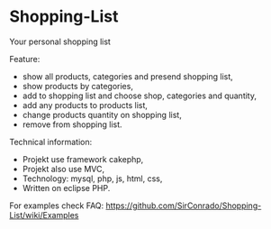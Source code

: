 # Shopping-List
Your personal shopping list

Feature:
- show all products, categories and presend shopping list,
- show products by categories,
- add to shopping list and choose shop, categories and quantity,
- add any products to products list,
- change products quantity on shopping list,
- remove from shopping list.

Technical information:
- Projekt use framework cakephp,
- Projekt also use MVC,
- Technology: mysql, php, js, html, css,
- Written on eclipse PHP.

For examples check FAQ:
https://github.com/SirConrado/Shopping-List/wiki/Examples
